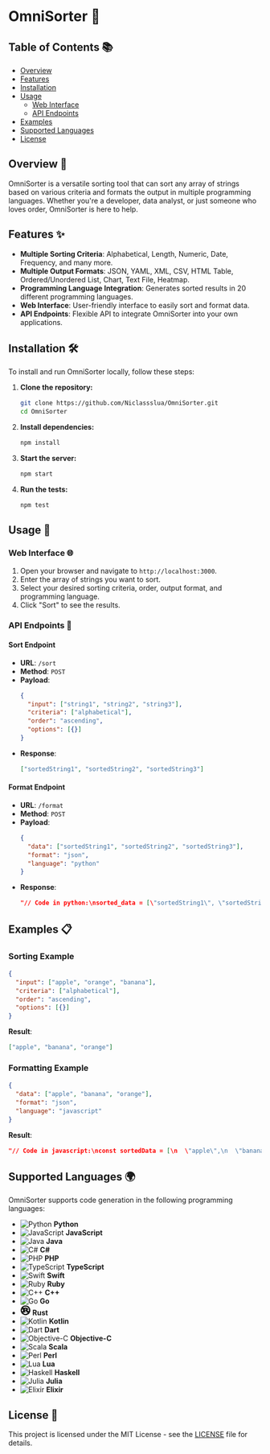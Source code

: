 # OmniSorter 🚀

## Table of Contents 📚
- [Overview](#overview)
- [Features](#features)
- [Installation](#installation)
- [Usage](#usage)
    - [Web Interface](#web-interface)
    - [API Endpoints](#api-endpoints)
- [Examples](#examples)
- [Supported Languages](#supported-languages)
- [License](#license)

## Overview 🌟
OmniSorter is a versatile sorting tool that can sort any array of strings based on various criteria and formats the output in multiple programming languages. Whether you're a developer, data analyst, or just someone who loves order, OmniSorter is here to help.

## Features ✨
- **Multiple Sorting Criteria**: Alphabetical, Length, Numeric, Date, Frequency, and many more.
- **Multiple Output Formats**: JSON, YAML, XML, CSV, HTML Table, Ordered/Unordered List, Chart, Text File, Heatmap.
- **Programming Language Integration**: Generates sorted results in 20 different programming languages.
- **Web Interface**: User-friendly interface to easily sort and format data.
- **API Endpoints**: Flexible API to integrate OmniSorter into your own applications.

## Installation 🛠
To install and run OmniSorter locally, follow these steps:

1. **Clone the repository:**
   ```bash
   git clone https://github.com/Niclassslua/OmniSorter.git
   cd OmniSorter
   ```

2. **Install dependencies:**
   ```bash
   npm install
   ```

3. **Start the server:**
   ```bash
   npm start
   ```

4. **Run the tests:**
   ```bash
   npm test
   ```

## Usage 🎯

### Web Interface 🌐
1. Open your browser and navigate to `http://localhost:3000`.
2. Enter the array of strings you want to sort.
3. Select your desired sorting criteria, order, output format, and programming language.
4. Click "Sort" to see the results.

### API Endpoints 🔌

#### Sort Endpoint
- **URL**: `/sort`
- **Method**: `POST`
- **Payload**:
  ```json
  {
    "input": ["string1", "string2", "string3"],
    "criteria": ["alphabetical"],
    "order": "ascending",
    "options": [{}]
  }
  ```
- **Response**:
  ```json
  ["sortedString1", "sortedString2", "sortedString3"]
  ```

#### Format Endpoint
- **URL**: `/format`
- **Method**: `POST`
- **Payload**:
  ```json
  {
    "data": ["sortedString1", "sortedString2", "sortedString3"],
    "format": "json",
    "language": "python"
  }
  ```
- **Response**:
  ```json
  "// Code in python:\nsorted_data = [\"sortedString1\", \"sortedString2\", \"sortedString3\"]\n\n[\n  \"sortedString1\",\n  \"sortedString2\",\n  \"sortedString3\"\n]"
  ```

## Examples 📋

### Sorting Example
```json
{
  "input": ["apple", "orange", "banana"],
  "criteria": ["alphabetical"],
  "order": "ascending",
  "options": [{}]
}
```
**Result**:
```json
["apple", "banana", "orange"]
```

### Formatting Example
```json
{
  "data": ["apple", "banana", "orange"],
  "format": "json",
  "language": "javascript"
}
```
**Result**:
```json
"// Code in javascript:\nconst sortedData = [\n  \"apple\",\n  \"banana\",\n  \"orange\"\n];\n\n[\n  \"apple\",\n  \"banana\",\n  \"orange\"\n]"
```

## Supported Languages 🌍
OmniSorter supports code generation in the following programming languages:

- <img src="https://cdn.jsdelivr.net/gh/devicons/devicon/icons/python/python-original.svg" alt="Python" width="20" height="20"/> **Python**
- <img src="https://cdn.jsdelivr.net/gh/devicons/devicon/icons/javascript/javascript-original.svg" alt="JavaScript" width="20" height="20"/> **JavaScript**
- <img src="https://cdn.jsdelivr.net/gh/devicons/devicon/icons/java/java-original.svg" alt="Java" width="20" height="20"/> **Java**
- <img src="https://cdn.jsdelivr.net/gh/devicons/devicon/icons/csharp/csharp-original.svg" alt="C#" width="20" height="20"/> **C#**
- <img src="https://cdn.jsdelivr.net/gh/devicons/devicon/icons/php/php-original.svg" alt="PHP" width="20" height="20"/> **PHP**
- <img src="https://cdn.jsdelivr.net/gh/devicons/devicon/icons/typescript/typescript-original.svg" alt="TypeScript" width="20" height="20"/> **TypeScript**
- <img src="https://cdn.jsdelivr.net/gh/devicons/devicon/icons/swift/swift-original.svg" alt="Swift" width="20" height="20"/> **Swift**
- <img src="https://cdn.jsdelivr.net/gh/devicons/devicon/icons/ruby/ruby-original.svg" alt="Ruby" width="20" height="20"/> **Ruby**
- <img src="https://cdn.jsdelivr.net/gh/devicons/devicon/icons/cplusplus/cplusplus-original.svg" alt="C++" width="20" height="20"/> **C++**
- <img src="https://cdn.jsdelivr.net/gh/devicons/devicon/icons/go/go-original.svg" alt="Go" width="20" height="20"/> **Go**
- <img src="https://raw.githubusercontent.com/devicons/devicon/v2.16.0/icons/rust/rust-original.svg" alt="Rust" width="20" height="20"/> **Rust**
- <img src="https://cdn.jsdelivr.net/gh/devicons/devicon/icons/kotlin/kotlin-original.svg" alt="Kotlin" width="20" height="20"/> **Kotlin**
- <img src="https://cdn.jsdelivr.net/gh/devicons/devicon/icons/dart/dart-original.svg" alt="Dart" width="20" height="20"/> **Dart**
- <img src="https://cdn.jsdelivr.net/gh/devicons/devicon/icons/apple/apple-original.svg" alt="Objective-C" width="20" height="20"/> **Objective-C**
- <img src="https://cdn.jsdelivr.net/gh/devicons/devicon/icons/scala/scala-original.svg" alt="Scala" width="20" height="20"/> **Scala**
- <img src="https://cdn.jsdelivr.net/gh/devicons/devicon/icons/perl/perl-original.svg" alt="Perl" width="20" height="20"/> **Perl**
- <img src="https://cdn.jsdelivr.net/gh/devicons/devicon/icons/lua/lua-original.svg" alt="Lua" width="20" height="20"/> **Lua**
- <img src="https://cdn.jsdelivr.net/gh/devicons/devicon/icons/haskell/haskell-original.svg" alt="Haskell" width="20" height="20"/> **Haskell**
- <img src="https://cdn.jsdelivr.net/gh/devicons/devicon/icons/julia/julia-original.svg" alt="Julia" width="20" height="20"/> **Julia**
- <img src="https://cdn.jsdelivr.net/gh/devicons/devicon/icons/elixir/elixir-original.svg" alt="Elixir" width="20" height="20"/> **Elixir**

## License 📜
This project is licensed under the MIT License - see the [LICENSE](LICENSE) file for details.